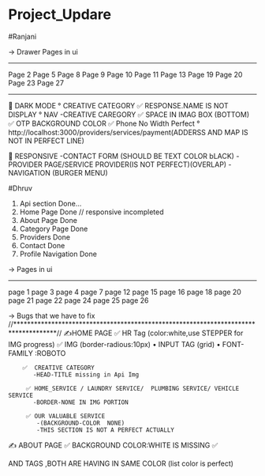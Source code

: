 # Project_Updare
#Ranjani
 
-> Drawer Pages in ui
_____________________________________
Page 2
Page 5
Page 8
Page 9
Page 10
Page 11
Page 13
Page 19
Page 20
Page 23
Page 27
 
 _________________________________________
 📝 DARK MODE 
   ° CREATIVE CATEGORY
       ✅ RESPONSE.NAME IS NOT DISPLAY
   °  NAV -CREATIVE CAREGORY
       ✅ SPACE IN IMAG BOX (BOTTOM)
   ✅ OTP BACKGROUND COLOR
   ✅ Phone No Width Perfect
   °  http://localhost:3000/providers/services/payment(ADDERSS AND MAP IS NOT IN PERFECT LINE)
      
      
 📝 RESPONSIVE
      -CONTACT FORM (SHOULD BE TEXT COLOR bLACK)
      -PROVIDER PAGE/SERVICE PROVIDER(IS NOT PERFECT)(OVERLAP)
      -NAVIGATION (BURGER MENU)
      
      
#Dhruv
1. Api section Done...
2. Home Page Done // responsive incompleted
3. About Page Done 
4. Category Page Done
5. Providers Done
6. Contact Done
7. Profile Navigation Done

-> Pages in ui
_____________________________________
page 1
page 3
page 4
page 7
page 12
page 15
page 16
page 18
page 20
page 21
page 22
page 24
page 25
page 26


-> Bugs that we have to fix
//************************************************************************************//
✍️HOME PAGE
   ✅ HR Tag (color:white,use STEPPER for IMG progress)
   ✅ IMG (border-radious:10px)
   • INPUT TAG (grid)
   • FONT-FAMILY :ROBOTO 
     
   
        ✅  CREATIVE CATEGORY 
           -HEAD-TITLE missing in Api Img
           
         ✅ HOME_SERVICE / LAUNDRY SERVICE/  PLUMBING SERVICE/ VEHICLE SERVICE
           -BORDER-NONE IN IMG PORTION
           
         ✅ OUR VALUABLE SERVICE
            -(BACKGROUND-COLOR  NONE)
            -THIS SECTION IS NOT A PERFECT ACTUALLY
            
            
            
  
 ✍️ ABOUT PAGE
     ✅ BACKGROUND COLOR:WHITE IS  MISSING
     ✅ <p> AND <LIST> TAGS ,BOTH ARE HAVING IN SAME COLOR (list color is perfect)
     
 
            
